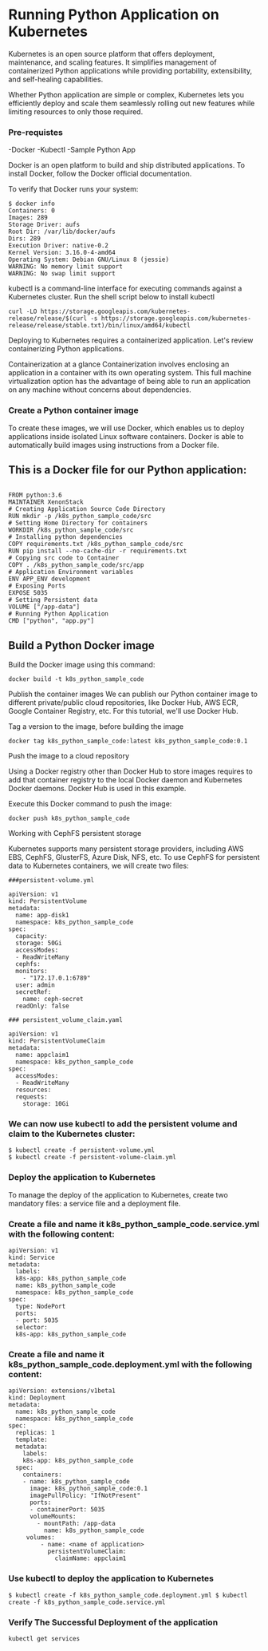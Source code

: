 # Running Python Application on Kubernetes

Kubernetes is an open source platform that offers deployment, maintenance, and scaling features. It simplifies management of containerized Python applications while providing portability, extensibility, and self-healing capabilities.

Whether Python application are simple or complex, Kubernetes lets you efficiently deploy and scale them seamlessly rolling out new features while limiting resources to only those required.

### Pre-requistes

-Docker
-Kubectl
-Sample Python App

Docker is an open platform to build and ship distributed applications. To install Docker, follow the Docker official documentation.

To verify that Docker runs your system:

```
$ docker info
Containers: 0
Images: 289
Storage Driver: aufs
Root Dir: /var/lib/docker/aufs
Dirs: 289
Execution Driver: native-0.2
Kernel Version: 3.16.0-4-amd64
Operating System: Debian GNU/Linux 8 (jessie)
WARNING: No memory limit support
WARNING: No swap limit support
```

kubectl is a command-line interface for executing commands against a Kubernetes cluster. Run the shell script below to install kubectl

```
curl -LO https://storage.googleapis.com/kubernetes-release/release/$(curl -s https://storage.googleapis.com/kubernetes-release/release/stable.txt)/bin/linux/amd64/kubectl

```
Deploying to Kubernetes requires a containerized application. Let's review containerizing Python applications.

Containerization at a glance
Containerization involves enclosing an application in a container with its own operating system. This full machine virtualization option has the advantage of being able to run an application on any machine without concerns about dependencies.

### Create a Python container image

To create these images, we will use Docker, which enables us to deploy applications inside isolated Linux software containers. Docker is able to automatically build images using instructions from a Docker file.

## This is a Docker file for our Python application:

````

FROM python:3.6
MAINTAINER XenonStack
# Creating Application Source Code Directory
RUN mkdir -p /k8s_python_sample_code/src
# Setting Home Directory for containers
WORKDIR /k8s_python_sample_code/src
# Installing python dependencies
COPY requirements.txt /k8s_python_sample_code/src
RUN pip install --no-cache-dir -r requirements.txt
# Copying src code to Container
COPY . /k8s_python_sample_code/src/app
# Application Environment variables
ENV APP_ENV development
# Exposing Ports
EXPOSE 5035
# Setting Persistent data
VOLUME ["/app-data"]
# Running Python Application
CMD ["python", "app.py"]

``````

## Build a Python Docker image

Build the Docker image using this command:

``docker build -t k8s_python_sample_code``

Publish the container images
We can publish our Python container image to different private/public cloud repositories, like Docker Hub, AWS ECR, Google Container Registry, etc. For this tutorial, we'll use Docker Hub.

Tag a version to the image, before building the image

```
docker tag k8s_python_sample_code:latest k8s_python_sample_code:0.1
```

Push the image to a cloud repository

Using a Docker registry other than Docker Hub to store images requires to add that container registry to the local Docker daemon and Kubernetes Docker daemons. Docker Hub is used in this example.

Execute this Docker command to push the image:

```
docker push k8s_python_sample_code
```

Working with CephFS persistent storage

Kubernetes supports many persistent storage providers, including AWS EBS, CephFS, GlusterFS, Azure Disk, NFS, etc.
To use CephFS for persistent data to Kubernetes containers, we will create two files:

```
###persistent-volume.yml

apiVersion: v1
kind: PersistentVolume
metadata:
  name: app-disk1
  namespace: k8s_python_sample_code
spec:
  capacity:
  storage: 50Gi
  accessModes:
  - ReadWriteMany
  cephfs:
  monitors:
    - "172.17.0.1:6789"
  user: admin
  secretRef:
    name: ceph-secret
  readOnly: false
  
### persistent_volume_claim.yaml

apiVersion: v1
kind: PersistentVolumeClaim
metadata:
  name: appclaim1
  namespace: k8s_python_sample_code
spec:
  accessModes:
  - ReadWriteMany
  resources:
  requests:
    storage: 10Gi  
```
### We can now use kubectl to add the persistent volume and claim to the Kubernetes cluster:

```
$ kubectl create -f persistent-volume.yml
$ kubectl create -f persistent-volume-claim.yml
```
### Deploy the application to Kubernetes
To manage the deploy of the application to Kubernetes, create two mandatory files: a service file and a deployment file.

### Create a file and name it k8s_python_sample_code.service.yml with the following content:
```
apiVersion: v1
kind: Service
metadata:
  labels:
  k8s-app: k8s_python_sample_code
  name: k8s_python_sample_code
  namespace: k8s_python_sample_code
spec:
  type: NodePort
  ports:
  - port: 5035
  selector:
  k8s-app: k8s_python_sample_code
```
### Create a file and name it k8s_python_sample_code.deployment.yml with the following content:
```
apiVersion: extensions/v1beta1
kind: Deployment
metadata:
  name: k8s_python_sample_code
  namespace: k8s_python_sample_code
spec:
  replicas: 1
  template:
  metadata:
    labels:
    k8s-app: k8s_python_sample_code
  spec:
    containers:
    - name: k8s_python_sample_code
      image: k8s_python_sample_code:0.1
      imagePullPolicy: "IfNotPresent"
      ports:
      - containerPort: 5035
      volumeMounts:
        - mountPath: /app-data
          name: k8s_python_sample_code
     volumes:
         - name: <name of application>
           persistentVolumeClaim:
             claimName: appclaim1
```
### Use kubectl to deploy the application to Kubernetes
```
$ kubectl create -f k8s_python_sample_code.deployment.yml $ kubectl create -f k8s_python_sample_code.service.yml
```
### Verify The Successful Deployment of the application

```
kubectl get services
```
